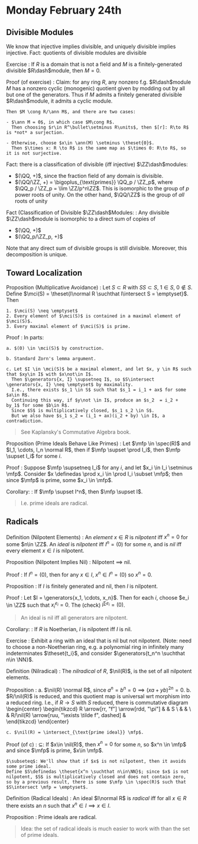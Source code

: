 # Monday February 24th

## Divisible Modules

We know that injective implies divisible, and uniquely divisible implies injective.
Fact: quotients of divisible modules are divisible

Exercise
:   If $R$ is a domain that is not a field and $M$ is a finitely-generated divisible $R\dash$module, then $M = 0$.

Proof (of exercise)
:   Claim: for any ring $R$, any nonzero f.g. $R\dash$module $M$ has a nonzero cyclic (monogenic) quotient given by modding out by all but one of the generators.
    Thus if $M$ admits a finitely generated divisible $R\dash$module, it admits a cyclic module.

    Then $M \cong R/\ann M$, and there are two cases:

    - $\ann M = 0$, in which case $M\cong R$.
      Then choosing $r\in R^\bullet\setminus R\units$, then $[r]: R\to R$ is *not* a surjection.

    - Otherwise, choose $x\in \ann(M) \setminus \theset{0}$.
      Then $\times x: R \to R$ is the same map as $\times 0: R\to R$, so it is not surjective.

Fact: there is a classification of divisible (iff injective) $\ZZ\dash$modules:

- $(\QQ, +)$, since the fraction field of any domain is divisible.
- $(\QQ/\ZZ, +) = \bigoplus_{\text{primes}} \QQ_p / \ZZ_p$, where $\QQ_p / \ZZ_p = \lim \ZZ/p^n\ZZ$.
    This is isomorphic to the group of $p$ power roots of unity.
    On the other hand, $\QQ/\ZZ$ is the group of *all* roots of unity

Fact (Classification of Divisible $\ZZ\dash$Modules: 
:   Any divisible $\ZZ\dash$module is isomorphic to a direct sum of copies of

  - $(\QQ, +)$
  - $(\QQ_p/\ZZ_p, +)$

  Note that any direct sum of divisible groups is still divisible.
  Moreover, this decomposition is unique.

## Toward Localization

Proposition (Multiplicative Avoidance)
:   Let $S\subset R$ with $SS \subset S$, $1\in S$, $0\not\in S$.
    Define $\mci(S)  = \theset{I\normal R \suchthat I\intersect S = \emptyset}$.
    Then

    1. $\mci(S) \neq \emptyset$
    2. Every element of $\mci(S)$ is contained in a maximal element of $\mci(S)$.
    3. Every maximal element of $\mci(S)$ is prime. 

Proof
:   In parts:

    a. $(0) \in \mci(S)$ by construction.

    b. Standard Zorn's lemma argument. 

    c. Let $I \in \mci(S)$ be a maximal element, and let $x, y \in R$ such that $xy\in I$ with $x\not\in I$.
      Then $\generators{x, I} \supsetneq I$, so $S\intersect \generators{x, I} \neq \emptyset$ by maximality.
      I.e., there exists $s_1 \in S$ such that $s_1 = i_1 + ax$ for some $a\in R$.
      Continuing this way, if $y\not \in I$, produce an $s_2  = i_2 + by_1$ for some $b\in R$.
      Since $S$ is multiplicatively closed, $s_1 s_2 \in S$.
      But we also have $s_1 s_2 = (i_1 + ax)(i_2 + by) \in I$, a contradiction.

> See Kaplansky's Commutative Algebra book.

Proposition (Prime Ideals Behave Like Primes)
:   Let $\mfp \in \spec(R)$ and $I_1, \cdots, I_n \normal R$, then if $\mfp \supset \prod I_i$, then $\mfp \supset I_i$ for some $i$.

Proof
:   Suppose $\mfp \supsetneq I_i$ for any $i$, and let $x_i \in I_i \setminus \mfp$.
    Consider $x \definedas \prod x_i \in \prod I_i \subset \mfp$; then since $\mfp$ is prime, some $x_i \in \mfp$.
    
Corollary:
:   If $\mfp \supset I^n$, then $\mfp \supset I$.

> I.e. prime ideals are radical.

## Radicals

Definition (Nilpotent Elements)
:   An *element* $x\in R$ is *nilpotent* iff $x^n = 0$ for some $n\in \ZZ$.
    An *ideal* is *nilpotent* iff $I^n = (0)$ for some $n$, and is *nil* iff every element $x\in I$ is nilpotent.

Proposition (Nilpotent Implies Nil)
:   Nilpotent $\implies$ nil.

Proof
:   If $I^n = (0)$, then for any $x\in I$, $x^n \in I^n = (0)$ so $x^n = 0$.

Proposition
:   If $I$ is finitely generated and nil, then $I$ is nilpotent.

Proof
:   Let $I = \generators{x_1, \cdots, x_n}$.
    Then for each $i$, choose $e_i \in \ZZ$ such that $x_i^{e_i} = 0$.
    The (check) $I^{\sum e_i} = (0)$.

> An ideal is nil iff all generators are nilpotent.

Corollary:
:   If $R$ is Noetherian, $I$ is nilpotent iff $I$ is nil.

Exercise
:   Exhibit a ring with an ideal that is nil but not nilpotent.
    (Note: need to choose a non-Noetherian ring, e.g. a polynomial ring in infinitely many indeterminates $\theset{t_i}$, and consider $\generators{t_n^n \suchthat n\in \NN}$.

Definition (Nilradical)
:   The *nilradical* of $R$, $\nil(R)$, is the set of all nilpotent elements.

Proposition
:   a. $\nil(R) \normal R$, since $a^n = b^n = 0\implies (xa + yb)^{2n} = 0$.
    b. $R/\nil(R)$ is reduced, and this quotient map is universal wrt morphism into a reduced ring.
        I.e., if $R \to S$ with $S$ reduced, there is commutative diagram
        \begin{center}
        \begin{tikzcd}
        R \arrow[rr, "f"] \arrow[rdd, "\pi"] &                                                   & S \\
                                            &                                                   &   \\
                                            & R/\nil(R) \arrow[ruu, "\exists \tilde f", dashed] &  
        \end{tikzcd}
        \end{center}

    c. $\nil(R) = \intersect_{\text{prime ideal}} \mfp$.

Proof (of c)
:   $\subseteq$: If $x\in \nil(R)$, then $x^n =0$ for some $n$, so $x^n \in \mfp$ and since $\mfp$ is prime, $x\in \mfp$.
    
    $\subseteq$: We'll show that if $x$ is not nilpotent, then it avoids some prime ideal.
    Define $S\definedas \theset{x^n \suchthat n\in\NN}$; since $x$ is not nilpotent, $S$ is multiplicatively closed and does not contain zero, so by a previous result, there is some $\mfp \in \spec(R)$ such that $S\intersect \mfp = \emptyset$.

Definition (Radical Ideals)
:   An ideal $I\normal R$ is *radical* iff for all $x\in R$ there exists an $n$ such that $x^n \in I \implies x\in I$.

Proposition
:   Prime ideals are radical.

> Idea: the set of radical ideals is much easier to work with than the set of prime ideals.
